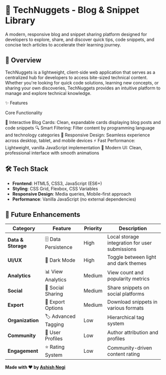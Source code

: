 # 🚀 TechNuggets - Blog & Snippet Library
A modern, responsive blog and snippet sharing platform designed for developers to explore, share, and discover quick tips, code snippets, and concise tech articles to accelerate their learning journey.

## 🎯 Overview
TechNuggets is a lightweight, client-side web application that serves as a centralized hub for developers to access bite-sized technical content. Whether you're looking for quick code solutions, learning new concepts, or sharing your own discoveries, TechNuggets provides an intuitive platform to manage and explore technical knowledge.

✨ Features

Core Functionality

📝 Interactive Blog Cards: Clean, expandable cards displaying blog posts and code snippets
🔍 Smart Filtering: Filter content by programming language and technology categories
📱 Responsive Design: Seamless experience across desktop, tablet, and mobile devices
⚡ Fast Performance: Lightweight, vanilla JavaScript implementation
🎨 Modern UI: Clean, professional interface with smooth animations


## 🛠️ Tech Stack

- **Frontend**: HTML5, CSS3, JavaScript (ES6+)
- **Styling**: CSS Grid, Flexbox, CSS Variables
- **Responsive Design**: Media queries, Mobile-first approach
- **Performance**: Vanilla JavaScript (no external dependencies)

## 🔮 Future Enhancements

| Category | Feature | Priority | Description |
|----------|---------|----------|-------------|
| **Data & Storage** | 🗄️ Data Persistence | High | Local storage integration for user submissions |
| **UI/UX** | 🌙 Dark Mode | High | Toggle between light and dark themes |
| **Analytics** | 📊 View Analytics | Medium | View count and popularity metrics |
| **Social** | 🔗 Social Sharing | Medium | Share snippets on social platforms |
| **Export** | 💾 Export Options | Medium | Download snippets in various formats |
| **Organization** | 🏷️ Advanced Tagging | Low | Hierarchical tag system |
| **Community** | 👤 User Profiles | Low | Author attribution and profiles |
| **Engagement** | ⭐ Rating System | Low | Community-driven content rating |

**Made with ❤️ by [Ashish Negi](https://github.com/YOUR_USERNAME)**
